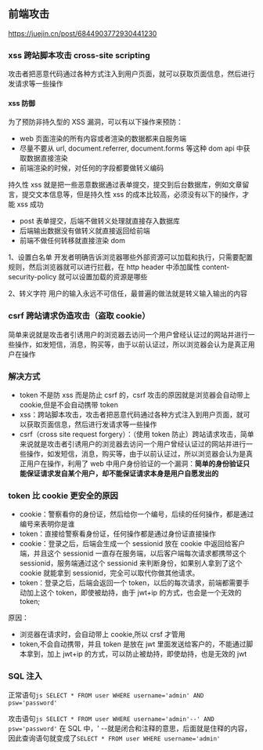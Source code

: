 ## 前端攻击

https://juejin.cn/post/6844903772930441230

### xss 跨站脚本攻击 cross-site scripting

攻击者把恶意代码通过各种方式注入到用户页面，就可以获取页面信息，然后进行发请求等一些操作

#### xss 防御

为了预防非持久型的 XSS 漏洞，可以有以下操作来预防：

- web 页面渲染的所有内容或者渲染的数据都来自服务端
- 尽量不要从 url, document.referrer, document.forms 等这种 dom api 中获取数据直接渲染
- 前端渲染的时候，对任何的字段都要做转义编码

持久性 xss 就是把一些恶意数据通过表单提交，提交到后台数据库，例如文章留言，提交文本信息等，但是持久性 xss 的成本比较高，必须没有以下的操作，才能 xss 成功

- post 表单提交，后端不做转义处理就直接存入数据库
- 后端输出数据没有做转义就直接返回给前端
- 前端不做任何转移就直接渲染 dom

1、设置白名单
开发者明确告诉浏览器哪些外部资源可以加载和执行，只需要配置规则，然后浏览器就可以进行拦截，在 http header 中添加属性 content-security-policy 就可以设置加载的资源是哪些

2、转义字符
用户的输入永远不可信任，最普遍的做法就是转义输入输出的内容

### csrf 跨站请求伪造攻击（盗取 cookie）

简单来说就是攻击者引诱用户的浏览器去访问一个用户曾经认证过的网站并进行一些操作，如发短信，消息，购买等，由于以前认证过，所以浏览器会认为是真正用户在操作

### 解决方式

- token 不是防 xss 而是防止 csrf 的，csrf 攻击的原因就是浏览器会自动带上 cookie,但是不会自动携带 token
- xss：跨站脚本攻击，攻击者把恶意代码通过各种方式注入到用户页面，就可以获取页面信息，然后进行发请求等一些操作
- csrf（cross site request forgery）：（使用 token 防止）跨站请求攻击，简单来说就是攻击者引诱用户的浏览器去访问一个用户曾经认证过的网站并进行一些操作，如发短信，消息，购买等，由于以前认证过，所以浏览器会认为是真正用户在操作，利用了 web 中用户身份验证的一个漏洞：**简单的身份验证只能保证请求发自某个用户，却不能保证请求本身是用户自愿发出的**

### token 比 cookie 更安全的原因

- cookie：警察看你的身份证，然后给你一个编号，后续的任何操作，都是通过编号来表明你是谁
- token：直接给警察看身份证，任何操作都是通过身份证直接操作
- cookie：登录之后，后端会生成一个 sessionid 放在 cookie 中返回给客户端，并且这个 sessionid 一直存在服务端，以后客户端每次请求都携带这个 sessionid，服务端通过这个 sessionid 来判断身份，如果别人拿到了这个 cookie 就能拿到 sessionid，完全可以取代你做其他请求。
- token：登录之后，后端会返回一个 token，以后的每次请求，前端都需要手动加上这个 token，即使被劫持，由于 jwt+ip 的方式，也会是一个无效的 token;

原因：

- 浏览器在请求时，会自动带上 cookie,所以 crsf 才管用
- token,不会自动携带，并且 token 是放在 jwt 里面发送给客户的，不能通过脚本拿到，加上 jwt+ip 的方式，可以防止被劫持，即使劫持，也是无效的 jwt

### SQL 注入

正常语句`js SELECT * FROM user WHERE username='admin' AND psw='password'`

攻击语句`js SELECT * FROM user WHERE username='admin'--' AND psw='password'`
在 SQL 中，' --就是闭合和注释的意思，后面就是住释的内容，因此查询语句就变成了`SELECT * FROM user WHERE username='admin'`

